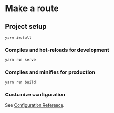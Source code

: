 # Make a route

## Project setup
```
yarn install
```

### Compiles and hot-reloads for development
```
yarn run serve
```

### Compiles and minifies for production
```
yarn run build
```


### Customize configuration
See [Configuration Reference](https://cli.vuejs.org/config/).
